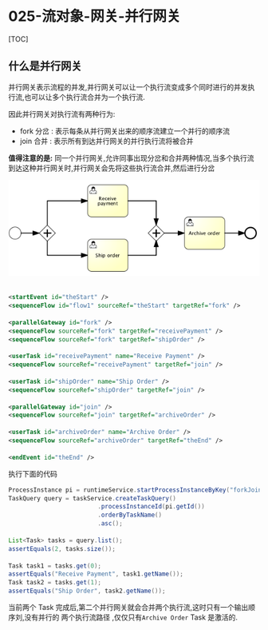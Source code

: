 # 025-流对象-网关-并行网关

[TOC]

## 什么是并行网关

并行网关表示流程的并发,并行网关可以让一个执行流变成多个同时进行的并发执行流,也可以让多个执行流合并为一个执行流.

因此并行网关对执行流有两种行为:

- fork 分岔 : 表示每条从并行网关出来的顺序流建立一个并行的顺序流
- join 合并 : 表示所有到达并行网关的并行执行流将被合并

**值得注意的是:**
同一个并行网关,允许同事出现分岔和合并两种情况,当多个执行流到达这种并行网关时,并行网关会先将这些执行流合并,然后进行分岔

![image-20201002112052683](../../../assets/image-20201002112052683.png)



```xml

<startEvent id="theStart" />
<sequenceFlow id="flow1" sourceRef="theStart" targetRef="fork" />

<parallelGateway id="fork" />
<sequenceFlow sourceRef="fork" targetRef="receivePayment" />
<sequenceFlow sourceRef="fork" targetRef="shipOrder" />

<userTask id="receivePayment" name="Receive Payment" />
<sequenceFlow sourceRef="receivePayment" targetRef="join" />

<userTask id="shipOrder" name="Ship Order" />
<sequenceFlow sourceRef="shipOrder" targetRef="join" />

<parallelGateway id="join" />
<sequenceFlow sourceRef="join" targetRef="archiveOrder" />

<userTask id="archiveOrder" name="Archive Order" />
<sequenceFlow sourceRef="archiveOrder" targetRef="theEnd" />

<endEvent id="theEnd" />

```

执行下面的代码
```java
ProcessInstance pi = runtimeService.startProcessInstanceByKey("forkJoin");
TaskQuery query = taskService.createTaskQuery()
                         .processInstanceId(pi.getId())
                         .orderByTaskName()
                         .asc();

List<Task> tasks = query.list();
assertEquals(2, tasks.size());

Task task1 = tasks.get(0);
assertEquals("Receive Payment", task1.getName());
Task task2 = tasks.get(1);
assertEquals("Ship Order", task2.getName());
```



当前两个 Task 完成后,第二个并行网关就会合并两个执行流,这时只有一个输出顺序刘,没有并行的 两个执行流路径 ,仅仅只有`Archive Order` Task 是激活的.